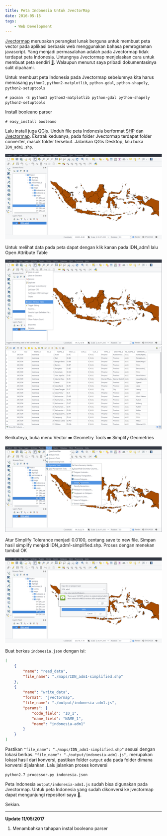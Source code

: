 ```yaml
---
title: Peta Indonesia Untuk JvectorMap
date: 2016-05-15
tags:
    - Web Development
---
```


[Jvectormap][07] merupakan perangkat lunak berguna untuk membuat peta vector
pada aplikasi berbasis web menggunakan bahasa pemrograman javascript. Yang
menjadi permasalahan adalah pada Jvectormap tidak terdapat peta Indonesia.
Untungnya Jvectormap menjelaskan cara untuk membuat peta sendiri [🔗][09].
Walaupun menurut saya pribadi dokumentasinya sulit dipahami.

<!--more-->

Untuk membuat peta Indonesia pada Jvectormap sebelumnya kita harus memasang
`python2`, `python2-matplotlib`, `python-gdal`, `python-shapely`,
`python2-setuptools`

```
# pacman -S python2 python2-matplotlib python-gdal python-shapely python2-setuptools
```

Install booleano parser

```
# easy_install booleano
```

Lalu install juga [QGis][10]. Unduh file peta Indonesia berformat [SHP][08] dan
[Jvectormap][11]. Ekstrak keduanya, pada folder Jvectormap terdapat folder
converter, masuk folder tersebut. Jalankan QGis Desktop, lalu buka
`IDN_adm1.shp`.

![QGis window with Map of Indonesia](images/QGIS01.png)

Untuk melihat data pada peta dapat dengan klik kanan pada IDN_adm1 lalu Open
Attribute Table

![QGis window with context menu open](images/QGIS02.png)
![List of IDN_adm1 attribute table](images/QGIS03.png)

Berikutnya, buka menu Vector ➡️ Geometry Tools ➡️ Simplify Geometries

![QGis window with vector menu open](images/QGIS04.png)

Atur Simplify Tolerance menjadi 0.0100, centang save to new file. Simpan hasil
simplify menjadi IDN_adm1-simplified.shp. Proses dengan menekan tombol OK

![QGis window with Simplify proccess done](images/QGIS05.png)

Buat berkas `indonesia.json` dengan isi:

```json
[
    {
        "name": "read_data",
        "file_name": "./maps/IDN_adm1-simplified.shp"
    },
    {
        "name": "write_data",
        "format": "jvectormap",
        "file_name": "./output/indonesia-adm1.js",
        "params": {
            "code_field": "ID_1",
            "name_field": "NAME_1",
            "name": "indonesia-adm1"
        }
    }
]
```

Pastikan `"file_name": "./maps/IDN_adm1-simplified.shp"` sesuai dengan lokasi
berkas. `"file_name": "./output/indonesia-adm1.js",` merupakan lokasi hasil dari
konversi, pastikan folder `output` ada pada folder dimana konversi dijalankan.
Lalu jalankan proses konversi

```
python2.7 processor.py indonesia.json
```

Peta Indonesia `output/indonesia-adm1.js` sudah bisa digunakan pada Jvectormap.
Untuk peta Indonesia yang sudah dikonversi ke jvectormap dapat mengunjungi
repositori saya [🔗][12].

Sekian.

---

**Update 11/05/2017**

1. Menambahkan tahapan instal booleano parser

[07]: http://jvectormap.com/
[08]: http://biogeo.ucdavis.edu/data/gadm2.8/shp/IDN_adm_shp.zip
[09]: http://jvectormap.com/documentation/gis-converter
[10]: http://qgis.org/en/site
[11]: https://github.com/bjornd/jvectormap
[12]: https://github.com/nsetyo/jvectormap-indonesia
